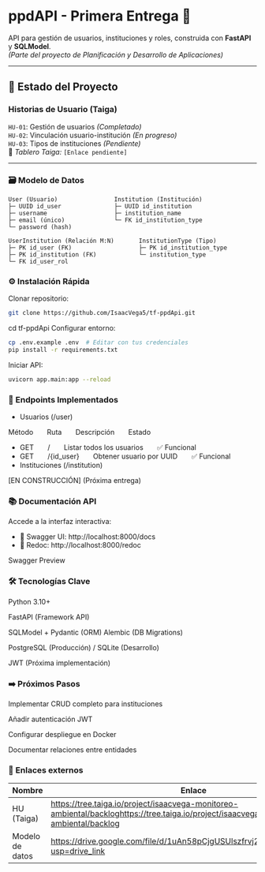 # ppdAPI - Primera Entrega 🚀

API para gestión de usuarios, instituciones y roles, construida con **FastAPI** y **SQLModel**.  
*(Parte del proyecto de Planificación y Desarrollo de Aplicaciones)*

---

## 📌 Estado del Proyecto  
### **Historias de Usuario (Taiga)**  
`HU-01`: Gestión de usuarios *(Completado)*  
`HU-02`: Vinculación usuario-institución *(En progreso)*  
`HU-03`: Tipos de instituciones *(Pendiente)*  
🔗 *Tablero Taiga:* `[Enlace pendiente]`  

---

### 🗃️ Modelo de Datos  
```plaintext
User (Usuario)                Institution (Institución)
├─ UUID id_user               ├─ UUID id_institution
├─ username                   ├─ institution_name
├─ email (único)              └─ FK id_institution_type
└─ password (hash)

UserInstitution (Relación M:N)       InstitutionType (Tipo)
├─ PK id_user (FK)                   ├─ PK id_institution_type
├─ PK id_institution (FK)            └─ institution_type
└─ FK id_user_rol
```	

### ⚙️ Instalación Rápida
Clonar repositorio:
```	bash
git clone https://github.com/IsaacVega5/tf-ppdApi.git
```	
cd tf-ppdApi
Configurar entorno:
```	bash
cp .env.example .env  # Editar con tus credenciales
pip install -r requirements.txt
```	

Iniciar API:

```	bash
uvicorn app.main:app --reload
```	

### 📡 Endpoints Implementados
- Usuarios (/user)

Método  Ruta  Descripción  Estado

- GET  /  Listar todos los usuarios  ✅ Funcional
- GET  /{id_user}  Obtener usuario por UUID  ✅ Funcional
- Instituciones (/institution)
  
[EN CONSTRUCCIÓN] (Próxima entrega)

### 📚 Documentación API
Accede a la interfaz interactiva:
- 🔗 Swagger UI: http://localhost:8000/docs
-  🔗 Redoc: http://localhost:8000/redoc

Swagger Preview

### 🛠️ Tecnologías Clave
Python 3.10+

FastAPI (Framework API)

SQLModel + Pydantic (ORM)
Alembic (DB Migrations)

PostgreSQL (Producción) / SQLite (Desarrollo)

JWT (Próxima implementación)

### ➡️ Próximos Pasos
Implementar CRUD completo para instituciones

Añadir autenticación JWT

Configurar despliegue en Docker

Documentar relaciones entre entidades


### 🔗 Enlaces externos

| Nombre | Enlace |
| --- | --- |
| HU (Taiga) | https://tree.taiga.io/project/isaacvega-monitoreo-ambiental/backloghttps://tree.taiga.io/project/isaacvega-monitoreo-ambiental/backlog  |
| Modelo de datos | https://drive.google.com/file/d/1uAn58pCjgUSUlszfrvj2FbajfV92QorS/view?usp=drive_link |